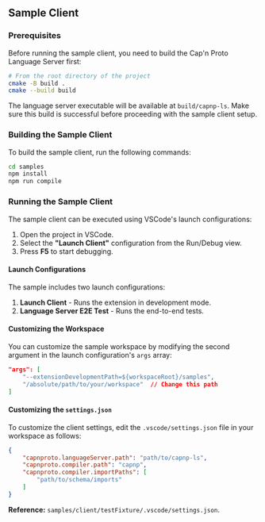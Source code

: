 ## Sample Client

### Prerequisites

Before running the sample client, you need to build the Cap'n Proto Language Server first:

```bash
# From the root directory of the project
cmake -B build .
cmake --build build
```

The language server executable will be available at `build/capnp-ls`. Make sure this build is successful before proceeding with the sample client setup.

### Building the Sample Client

To build the sample client, run the following commands:

```bash
cd samples
npm install
npm run compile
```

### Running the Sample Client

The sample client can be executed using VSCode's launch configurations:

1. Open the project in VSCode.
2. Select the **"Launch Client"** configuration from the Run/Debug view.
3. Press **F5** to start debugging.

#### Launch Configurations

The sample includes two launch configurations:

1. **Launch Client** - Runs the extension in development mode.
2. **Language Server E2E Test** - Runs the end-to-end tests.

#### Customizing the Workspace

You can customize the sample workspace by modifying the second argument in the launch configuration's `args` array:

```json
"args": [
    "--extensionDevelopmentPath=${workspaceRoot}/samples",
    "/absolute/path/to/your/workspace"  // Change this path
]
```

#### Customizing the `settings.json`

To customize the client settings, edit the `.vscode/settings.json` file in your workspace as follows:

```json
{
    "capnproto.languageServer.path": "path/to/capnp-ls",
    "capnproto.compiler.path": "capnp",
    "capnproto.compiler.importPaths": [
        "path/to/schema/imports"
    ]
}
```

**Reference:** `samples/client/testFixture/.vscode/settings.json`.
